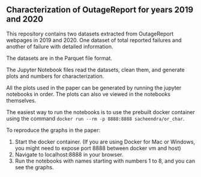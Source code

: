## Characterization of OutageReport for years 2019 and 2020

This repository contains two datasets extracted from OutageReport webpages in 2019 and 2020. One dataset of total reported failures and another of failure with detailed information.

The datasets are in the Parquet file format.

The Jupyter Notebook files read the datasets, clean them, and generate plots and numbers for characterization.

All the plots used in the paper can be generated by running the jupyter notebooks in order. The plots can also ve viewed in the notebooks themselves.

The easiest way to run the notebooks is to use the prebuilt docker container using the command `docker run --rm -p 8888:8888 sacheendra/or_char`.

To reproduce the graphs in the paper:
1. Start the docker container. (If you are using Docker for Mac or Windows, you might need to expose port 8888 between docker vm and host)
2. Navigate to localhost:8888 in your browser.
3. Run the notebooks with names starting with numbers 1 to 8, and you can see the graphs.